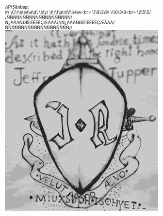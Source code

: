 /\P\5\&nbsp;<br>
\#\ \C\r\e\a\t\e\d\ \b\y\ \I\r\f\a\n\V\i\e\w\<br>
\1\9\3\9\ \1\6\3\8\<br>
\2\5\5/<br>
/ÑÑÑÑÑÑÑÑÑÑÑÑÑÑÑÑÑÑÑÑ/<br>
Ñ¿ÀÂÄÑÐÏÎÍÌËÊÉÈÇÆÅÃÁ//\/Ñ¿ÀÂÄÑÐÏÎÍÌËÊÉÈÇÆÅÃÁ/<br>
ÑÑÑÑÑÑÑÑÑÑÑÑÑÑÑÑÑÑÑÑ//<br>
<img src="/Cover/Cover.png"></img>
